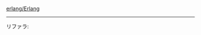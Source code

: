 [erlang/Erlang]

<!-- :: REFERENCES :: -->
[erlang/Erlang]: erlang/Erlang.md
<!-- :: REFERERS :: -->

---
リファラ: 

